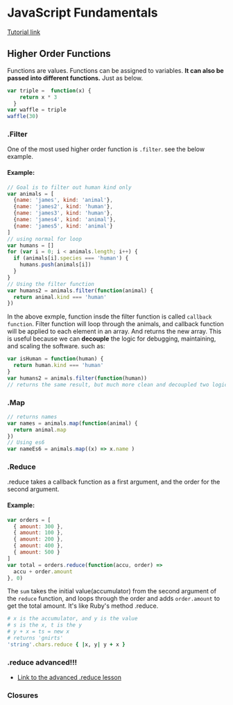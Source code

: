 # JavaScript Fundamentals

[Tutorial link](https://reactjs.co/#basic-preface)
## Higher Order Functions

Functions are values. Functions can be assigned to variables. 
**It can also be passed into different functions.** Just as below.

```javascript
var triple =  function(x) {
    return x * 3
  }
var waffle = triple
waffle(30)
```

### .Filter
One of the most used higher order function is `.filter`. see the below example.

#### Example: 
```javascript
// Goal is to filter out human kind only
var animals = [ 
  {name: 'james', kind: 'animal'},
  {name: 'james2', kind: 'human'},
  {name: 'james3', kind: 'human'},
  {name: 'james4', kind: 'animal'},
  {name: 'james5', kind: 'animal'}
]
// using normal for loop
var humans = []
for (var i = 0; i < animals.length; i++) {
  if (animals[i].species === 'human') {
    humans.push(animals[i])
  }
}
// Using the filter function
var humans2 = animals.filter(function(animal) {
  return animal.kind === 'human'
})
```
In the above exmple, function insde the filter function is called `callback function`. Filter function will loop through the animals, and callback function will be applied to each element in an array. And returns the new array.
This is useful because we can **decouple** the logic for debugging, maintaining, and scaling the software. such as:
```javascript
var isHuman = function(human) {
  return human.kind === 'human'
}
var humans2 = animals.filter(function(human))
// returns the same result, but much more clean and decoupled two logics
```

### .Map
```javascript
// returns names
var names = animals.map(function(animal) {
  return animal.map
})
// Using es6
var nameEs6 = animals.map((x) => x.name )
```

### .Reduce
.reduce takes a callback function as a first argument, and the order for the second argument.
#### Example:
```javascript
var orders = [
  { amount: 300 },
  { amount: 100 },
  { amount: 200 },
  { amount: 400 },
  { amount: 500 }
]
var total = orders.reduce(function(accu, order) => 
  accu + order.amount
}, 0)
```
The `sum` takes the initial value(accumulator) from the second argument of the `reduce` function, and loops through the order and adds `order.amount` to get the total amount. It's like Ruby's method .reduce.
```ruby
# x is the accumulator, and y is the value
# s is the x, t is the y
# y + x = ts = new x
# returns 'gnirts'
'string'.chars.reduce { |x, y| y + x }
```

### .reduce advanced!!!
  * [Link to the advanced .reduce lesson](https://www.youtube.com/watch?v=1DMolJ2FrNY)

### Closures

  
